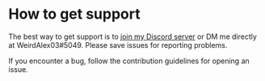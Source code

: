 # How to get support

The best way to get support is to [join my Discord server](https://discord.gg/72qa2YJZxY)
or DM me directly at WeirdAlex03#5049. Please save issues for reporting problems.

If you encounter a bug, follow the contribution guidelines for opening an issue.
